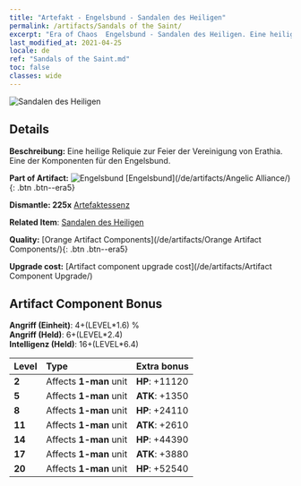 ```yaml
---
title: "Artefakt - Engelsbund - Sandalen des Heiligen"
permalink: /artifacts/Sandals of the Saint/
excerpt: "Era of Chaos  Engelsbund - Sandalen des Heiligen. Eine heilige Reliquie zur Feier der Vereinigung von Erathia. Eine der Komponenten für den Engelsbund."
last_modified_at: 2021-04-25
locale: de
ref: "Sandals of the Saint.md"
toc: false
classes: wide
---
```


 ![Sandalen des Heiligen](/images/t/artifact_40415.png)



## Details

 **Beschreibung:** Eine heilige Reliquie zur Feier der Vereinigung von Erathia. Eine der Komponenten für den Engelsbund.

 **Part of Artifact:** ![Engelsbund](/images/t/icon_artifact_41.png) [Engelsbund](/de/artifacts/Angelic Alliance/){: .btn .btn--era5}

 **Dismantle: 225x** [Artefaktessenz](/ItemsDE/con_905/)

 **Related Item**: [Sandalen des Heiligen](/ItemsDE/art_154/)

 **Quality:** [Orange Artifact Components](/de/artifacts/Orange Artifact Components/){: .btn .btn--era5}

 **Upgrade cost:** [Artifact component upgrade cost](/de/artifacts/Artifact Component Upgrade/)

## Artifact Component Bonus

  **Angriff (Einheit)**: 4+(LEVEL\*1.6) %<br/>**Angriff (Held)**: 6+(LEVEL\*2.4)<br/>**Intelligenz (Held)**: 16+(LEVEL\*6.4)

  |  Level  | Type |    Extra bonus  | 
  |:--------|:-----|:----------------| 
  | **2** | Affects **1-man** unit | **HP**: +11120 | 
  | **5** | Affects **1-man** unit | **ATK**: +1350 | 
  | **8** | Affects **1-man** unit | **HP**: +24110 | 
  | **11** | Affects **1-man** unit | **ATK**: +2610 | 
  | **14** | Affects **1-man** unit | **HP**: +44390 | 
  | **17** | Affects **1-man** unit | **ATK**: +3880 | 
  | **20** | Affects **1-man** unit | **HP**: +52540 | 
